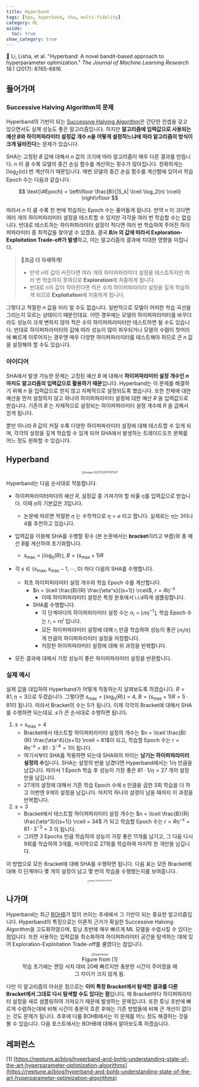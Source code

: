 ```yaml
---
title: Hyperband
tags: [hpo, hyperband, sha, multi-fidelity]
category: ML
aside:
  toc: true
show_category: true
---
```


📄 Li, Lisha, et al. "Hyperband: A novel bandit-based approach to hyperparameter optimization." *The Journal of Machine Learning Research* 18.1 (2017): 6765-6816.

<!--more-->


## 들어가며

### Successive Halving Algorithm의 문제

Hyperband의 기반이 되는 [Successive Halving Algorithm](https://otzslayer.github.io/ml/2022/12/24/successive-halving-algorithm.html)은 간단한 컨셉을 갖고 있으면서도 실제 성능도 좋은 알고리즘입니다. 하지만 **알고리즘에 입력값으로 사용되는 예산 $B$와 하이퍼파라미터 설정값 개수 $n$을 어떻게 설정하느냐에 따라 알고리즘의 방식이 크게 달라진다**는 문제가 있습니다.

SHA는 고정된 $B$ 값에 대해서 $n$ 값의 크기에 따라 알고리즘이 매우 다른 결과를 만듭니다. $n$ 이 클 수록 모델의 중간 손실 함수를 계산하는 횟수가 많아집니다. 정확하게는 $\lceil \log_2(n) \rceil$ 번 계산하기 때문입니다. 매번 모델의 중간 손실 함수를 계산함에 있어서 학습 Epoch 수는 다음과 같습니다.

$$
\text{\#Epoch} = \left\lfloor \frac{B}{|S_k| \lceil \log_2(n) \rceil} \right\rfloor
$$

따라서 $n$ 이 클 수록 한 번에 학습하는 Epoch 수는 줄어들게 됩니다. 만약 $n$ 이 크다면 여러 개의 하이퍼파라미터 설정을 테스트할 수 있지만 각각을 여러 번 학습할 수는 없습니다. 반대로 테스트하는 하이퍼파라미터 설정이 적다면 여러 번 학습하여 주어진 하이퍼파라미터 중 최적값을 찾아낼 수 있겠죠. 결국 **$B/n$ 의 값에 따라서 Exploration-Exploitation Trade-off가 발생**하고, 이는 알고리즘의 결과에 지대한 영향을 미칩니다.

>   🔬**조금 더 자세하게!**
>
>   -   만약 $n$의 값이 커진다면 여러 개의 하이퍼파라미터 설정을 테스트하지만 여러 번 학습하지 못하므로 **Exploration**에 치중하게 됩니다.
>   -   반대로 $n$의 값이 작아진다면 적은 수의 하이퍼파라미터 설정을 깊게 학습하게 되므로 **Exploitation**에 치중하게 됩니다.

그렇다고 적절한 $n$ 값을 미리 알 수도 없습니다. 일반적으로 모델이 어떠한 학습 곡선을 그리는지 모르는 상태이기 때문인데요. 어떤 경우에는 모델의 하이퍼파라미터를 바꾸더라도 성능이 크게 변하지 않아 적은 수의 하이퍼파라미터만 테스트하면 될 수도 있습니다. 반대로 하이퍼파라미터의 값에 따라 성능이 많이 좌우되거나 모델의 수렴이 첫머리에 빠르게 이루어지는 경우엔 매우 다양한 하이퍼파라미터를 테스트해야 하므로 큰 $n$ 값을 설정해야 할 수도 있습니다.

### 아이디어

SHA에서 발생 가능한 문제는 고정된 예산 $B$ 에 대해서 **하이퍼파라미터 설정 개수인 $n$ 마저도 알고리즘의 입력값으로 활용하기 때문**입니다. Hyperband는 이 문제를 해결하기 위해 $n$ 을 입력값으로 받지 않고 자체적으로 설정되도록 했습니다. 또한 전체에 대한 예산을 먼저 설정하지 않고 하나의 하이퍼파라미터 설정에 대한 예산 $R$ 을 입력값으로 받습니다. 기존의 $B$ 는 자체적으로 설정되는 하이퍼파라미터 설정 개수에 $R$ 을 곱해서 얻게 됩니다. 

뿐만 아니라 $R$ 값이 커질 수록 다양한 하이퍼파라미터 설정에 대해 테스트할 수 있게 되며, 각각의 설정을 깊게 학습할 수 있게 되어 SHA에서 발생하는 트레이드오프 문제를 어느 정도 완화할 수 있습니다.

## Hyperband

<center>
<img src="https://i.ibb.co/V3cNRDv/hyperband-algorithm.png" alt="image-20221124151137247" style="zoom:50%;" />
</center>

Hyperband는 다음 순서대로 작동합니다.

-   하이퍼파라미터마다의 예산 $R$, 설정값 중 가져가야 할 비율 $\eta$를 입력값으로 받습니다. 이때 $\eta$의 기본값은 3입니다.
    -   논문에 따르면 적절한 $\eta$ 는 수학적으로 $\eta = e$ 라고 합니다. 실제로는 $\eta$는 3이나 4를 추천하고 있습니다.

-   입력값을 이용해 SHA를 수행할 횟수 (본 논문에서는 **bracket**이라고 부름)와 총 예산 $B$를 계산하여 초기화합니다.
    -   $s_\text{max} = \lfloor \log_\eta(R) \rfloor$, $B = (s_\text{max}+1) R$
-   각 $s \in \{ s_\text{max}, s_\text{max}-1, \cdots, 0 \}$ 마다 다음의 SHA를 수행합니다.
    -   최초 하이퍼파라미터 설정 개수와 학습 Epoch 수를 계산합니다.
        -   $n = \lceil \frac{B}{R} \frac{\eta^s}{(s+1)} \rceil$, $r = R\eta^{-s}$
            -   이때 하이퍼파라미터 설정은 특정 분포에서 i.i.d하게 샘플링합니다. 
        -   SHA를 수행합니다.
            -   각 단계마다의 하이퍼파라미터 설정 수는 $n_i = \lfloor n \eta^{-1} \rfloor$, 학습 Epoch 수는 $r_i = r \eta^i$ 입니다.
            -   모든 하이퍼파라미터 설정에 대해 $r_i$ 만큼 학습하여 성능이 좋은 $\lfloor n_i / \eta \rfloor$ 개 만큼의 하이퍼파라미터 설정을 저장합니다.
            -   저장한 하이퍼파라미터 설정에 대해 위 과정을 반복합니다. 
-   모든 결과에 대해서 가장 성능이 좋은 하이퍼파라미터 설정을 반환합니다.

### 실제 예시

실제 값을 대입하여 Hyperband가 어떻게 작동하는지 살펴보도록 하겠습니다. $R = 81, \eta = 3$으로 두겠습니다. 그렇다면 $s_\text{max} = \lfloor \log_\eta(R) \rfloor = 4$, $B = (s_\text{max}+1)R = 5 \cdot 81$이 됩니다. 따라서 Bracket의 수는 5가 됩니다. 이제 각각의 Bracket에 대해서 SHA를 수행하면 되는데요. $s$가 큰 순서대로 수행하면 됩니다.

1.   $s = s_\text{max} = 4$
     -   Bracket에서 테스트할 하이퍼파라미터 설정의 개수는 $n = \lceil \frac{B}{R} \frac{\eta^4}{(s+1)} \rceil = 81$이 되고, 학습할 Epoch 수는 $r = R\eta^{-s} = 81 \cdot 3^{-4} = 1$이 됩니다.
     -   여기서부터 SHA를 적용하면 되는데 SHA와의 차이는 **남기는 하이퍼파라미터 설정의 수**입니다. SHA는 설정의 반을 남겼다면 Hyperband에서는 $1/\eta$ 만큼을 남깁니다. 따라서 1 Epoch 학습 후 성능이 가장 좋은 $81 \cdot 1/\eta = 27$ 개의 설정만을 남깁니다.
     -   27개의 설정에 대해서 기존 학습 Epoch 수에 $\eta$ 만큼을 곱한 3회 학습을 더 하고 이번엔 9개의 설정을 남깁니다. 마지막 하나의 설정이 남을 때까지 이 과정을 반복합니다.
2.   $s = 3$
     -   Bracket에서 테스트할 하이퍼파라미터 설정 개수는 $n = \lceil \frac{B}{R} \frac{\eta^3}{(s+1)} \rceil = 34$ 가 되고 학습할 Epoch 수는 $r = R \eta^{-s} = 81 \cdot 3^{-3} = 3$ 이 됩니다.
     -   그러면 3 Epochs 만큼 학습하여 성능이 가장 좋은 11개를 남기고, 그 다음 다시 9회를 학습하여 3개를, 마지막으로 27회를 학습하여 마지막 한 개만을 남깁니다.

이 방법으로 모든 Bracket에 대해 SHA를 수행하면 됩니다. 다음 표는 모든 Bracket에 대해 각 단계마다 몇 개의 설정이 남고 몇 번의 학습을 수행했는지를 보여줍니다.

<center>
<img src="https://i.ibb.co/QF0dL7F/hyperband-brackets.png" alt="image-20221204223413473" style="zoom:33%;" />
</center>

## 나가며

Hyperband는 최근 [BOHB](https://arxiv.org/abs/1807.01774)가 많이 쓰이는 추세에서 그 기반이 되는 중요한 알고리즘입니다. Hyperband의 특징으로는 이론적 근거가 확실한 Successive Halving Algorithm을 고도화하였으며, 튜닝 초반에 매우 빠르게 ML 모델을 수렴시킬 수 있다는 점입니다. 또한 사용하는 입력값을 최소화하여 하이퍼파라미터 공간을 탐색하는 데에 있어 Exploration-Exploitation Trade-off를 줄였다는 점입니다.


<center>
<figure>
<img src="https://i.ibb.co/b1K74SC/hyperband-converges.png" alt="hyperband" style="zoom:50%;" />
<figcaption style="text-align: center;">Figure from [1]<br>학습 초기에는 랜덤 서치 대비 20배 빠르지만 충분한 시간이 주어졌을 때 그 차이가 크지 않게 됨.</figcaption>
</figure>
</center>

다만 이 알고리즘의 아쉬운 점으로는 **이미 특정 Bracket에서 탐색한 결과를 다른 Bracket에서 그대로 다시 탐색할 수도 있다는 점**입니다. 매 Bracket마다 하이퍼파라미터 설정을 새로 샘플링하여 가져오기 때문에 발생하는 문제입니다. 또한 튜닝 초반에 빠르게 수렴하는데에 비해 시간이 충분히 흐른 후에는 기존 방법들에 비해 큰 개선이 없다는 것도 문제가 됩니다. 추후에 다룰 BOHB에서는 이 문제를 어느 정도 해결하는 것을 볼 수 있습니다. 다음 포스트에서는 BOHB에 대해서 알아보도록 하겠습니다.

## 레퍼런스

[1] [https://neptune.ai/blog/hyperband-and-bohb-understanding-state-of-the-art-hyperparameter-optimization-algorithms](https://neptune.ai/blog/hyperband-and-bohb-understanding-state-of-the-art-hyperparameter-optimization-algorithms)